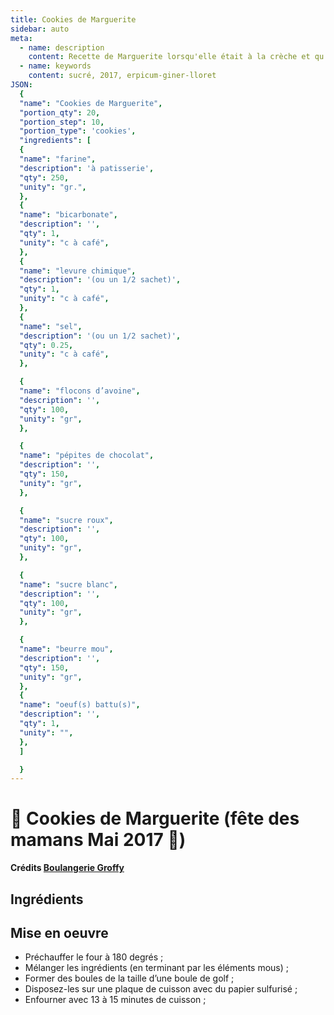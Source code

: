 ```yaml
---
title: Cookies de Marguerite
sidebar: auto
meta:
  - name: description
    content: Recette de Marguerite lorsqu'elle était à la crèche et qu'elle était gardée par une des filles de la boulangerie Groffy
  - name: keywords
    content: sucré, 2017, erpicum-giner-lloret
JSON:
  {
  "name": "Cookies de Marguerite",
  "portion_qty": 20,
  "portion_step": 10,
  "portion_type": 'cookies',
  "ingredients": [
  {
  "name": "farine",
  "description": 'à patisserie',
  "qty": 250,
  "unity": "gr.",
  },
  {
  "name": "bicarbonate",
  "description": '',
  "qty": 1,
  "unity": "c à café",
  },
  {
  "name": "levure chimique",
  "description": '(ou un 1/2 sachet)',
  "qty": 1,
  "unity": "c à café",
  },
  {
  "name": "sel",
  "description": '(ou un 1/2 sachet)',
  "qty": 0.25,
  "unity": "c à café",
  },

  {
  "name": "flocons d’avoine",
  "description": '',
  "qty": 100,
  "unity": "gr",
  },

  {
  "name": "pépites de chocolat",
  "description": '',
  "qty": 150,
  "unity": "gr",
  },

  {
  "name": "sucre roux",
  "description": '',
  "qty": 100,
  "unity": "gr",
  },

  {
  "name": "sucre blanc",
  "description": '',
  "qty": 100,
  "unity": "gr",
  },

  {
  "name": "beurre mou",
  "description": '',
  "qty": 150,
  "unity": "gr",
  },
  {
  "name": "oeuf(s) battu(s)",
  "description": '',
  "qty": 1,
  "unity": "",
  },
  ]

  }
---
```

# :cookie: Cookies de Marguerite (fête des mamans Mai 2017 🤱)

**Crédits [Boulangerie Groffy](https://www.groffy.be/)**

## Ingrédients

<recipePortion :recette="$page.frontmatter.JSON" />

## Mise en oeuvre
- Préchauffer le four à 180 degrés ;
- Mélanger les ingrédients (en terminant par les éléments mous)  ;
- Former des boules de la taille d’une boule de golf ;
- Disposez-les sur une plaque de cuisson avec du papier sulfurisé ;
- Enfourner avec 13 à 15 minutes de cuisson ;
